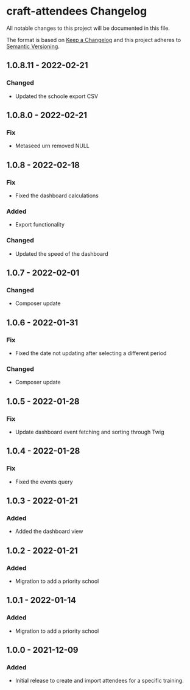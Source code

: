 # craft-attendees Changelog

All notable changes to this project will be documented in this file.

The format is based on [Keep a Changelog](http://keepachangelog.com/) and this project adheres to [Semantic Versioning](http://semver.org/).

## 1.0.8.11 - 2022-02-21
### Changed
- Updated the schoole export CSV

## 1.0.8.0 - 2022-02-21
### Fix
- Metaseed urn removed NULL

## 1.0.8 - 2022-02-18
### Fix
- Fixed the dashboard calculations

### Added
- Export functionality

### Changed
- Updated the speed of the dashboard

## 1.0.7 - 2022-02-01
### Changed
- Composer update

## 1.0.6 - 2022-01-31
### Fix
- Fixed the date not updating after selecting a different period

### Changed
- Composer update

## 1.0.5 - 2022-01-28
### Fix
- Update dashboard event fetching and sorting through Twig

## 1.0.4 - 2022-01-28
### Fix
- Fixed the events query

## 1.0.3 - 2022-01-21
### Added
- Added the dashboard view

## 1.0.2 - 2022-01-21
### Added
- Migration to add a priority school

## 1.0.1 - 2022-01-14
### Added
- Migration to add a priority school

## 1.0.0 - 2021-12-09
### Added
- Initial release to create and import attendees for a specific training.




